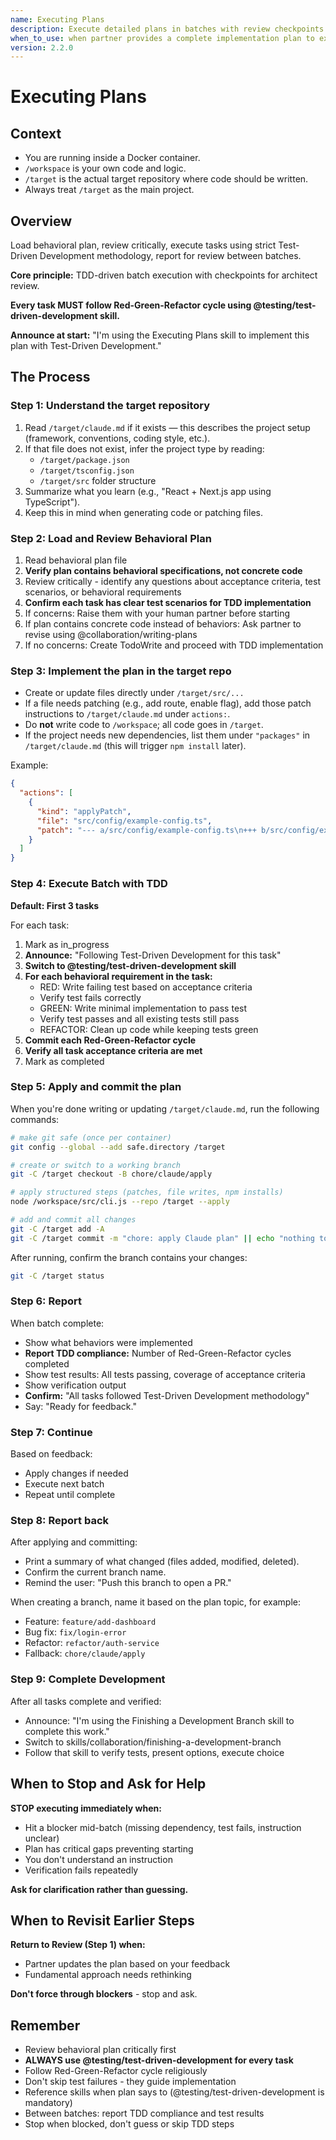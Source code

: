 ```yaml
---
name: Executing Plans
description: Execute detailed plans in batches with review checkpoints
when_to_use: when partner provides a complete implementation plan to execute in controlled batches with review checkpoints
version: 2.2.0
---
```


# Executing Plans

## Context

- You are running inside a Docker container.
- `/workspace` is your own code and logic.
- `/target` is the actual target repository where code should be written.
- Always treat `/target` as the main project.

## Overview

Load behavioral plan, review critically, execute tasks using strict Test-Driven Development methodology, report for review between batches.

**Core principle:** TDD-driven batch execution with checkpoints for architect review.

**Every task MUST follow Red-Green-Refactor cycle using @testing/test-driven-development skill.**

**Announce at start:** "I'm using the Executing Plans skill to implement this plan with Test-Driven Development."

## The Process

### Step 1: Understand the target repository
1. Read `/target/claude.md` if it exists — this describes the project setup (framework, conventions, coding style, etc.).
2. If that file does not exist, infer the project type by reading:
   - `/target/package.json`
   - `/target/tsconfig.json`
   - `/target/src` folder structure
3. Summarize what you learn (e.g., "React + Next.js app using TypeScript").
4. Keep this in mind when generating code or patching files.

### Step 2: Load and Review Behavioral Plan
1. Read behavioral plan file
2. **Verify plan contains behavioral specifications, not concrete code**
3. Review critically - identify any questions about acceptance criteria, test scenarios, or behavioral requirements
4. **Confirm each task has clear test scenarios for TDD implementation**
5. If concerns: Raise them with your human partner before starting
6. If plan contains concrete code instead of behaviors: Ask partner to revise using @collaboration/writing-plans
7. If no concerns: Create TodoWrite and proceed with TDD implementation

### Step 3: Implement the plan in the target repo
- Create or update files directly under `/target/src/...`
- If a file needs patching (e.g., add route, enable flag), add those patch instructions to `/target/claude.md` under `actions:`.
- Do **not** write code to `/workspace`; all code goes in `/target`.
- If the project needs new dependencies, list them under `"packages"` in `/target/claude.md` (this will trigger `npm install` later).

Example:

```json
{
  "actions": [
    {
      "kind": "applyPatch",
      "file": "src/config/example-config.ts",
      "patch": "--- a/src/config/example-config.ts\n+++ b/src/config/example-config.ts\n@@\n-export const featureEnabled = false;\n+export const featureEnabled = true;\n"
    }
  ]
}
```

### Step 4: Execute Batch with TDD
**Default: First 3 tasks**

For each task:
1. Mark as in_progress
2. **Announce:** "Following Test-Driven Development for this task"
3. **Switch to @testing/test-driven-development skill**
4. **For each behavioral requirement in the task:**
   - RED: Write failing test based on acceptance criteria
   - Verify test fails correctly
   - GREEN: Write minimal implementation to pass test
   - Verify test passes and all existing tests still pass
   - REFACTOR: Clean up code while keeping tests green
5. **Commit each Red-Green-Refactor cycle**
6. **Verify all task acceptance criteria are met**
7. Mark as completed

### Step 5: Apply and commit the plan

When you're done writing or updating `/target/claude.md`, run the following commands:

```bash
# make git safe (once per container)
git config --global --add safe.directory /target

# create or switch to a working branch
git -C /target checkout -B chore/claude/apply

# apply structured steps (patches, file writes, npm installs)
node /workspace/src/cli.js --repo /target --apply

# add and commit all changes
git -C /target add -A
git -C /target commit -m "chore: apply Claude plan" || echo "nothing to commit"
```

After running, confirm the branch contains your changes:

```bash
git -C /target status
```

### Step 6: Report
When batch complete:
- Show what behaviors were implemented
- **Report TDD compliance:** Number of Red-Green-Refactor cycles completed
- Show test results: All tests passing, coverage of acceptance criteria
- Show verification output
- **Confirm:** "All tasks followed Test-Driven Development methodology"
- Say: "Ready for feedback."

### Step 7: Continue
Based on feedback:
- Apply changes if needed
- Execute next batch
- Repeat until complete

### Step 8: Report back
After applying and committing:
- Print a summary of what changed (files added, modified, deleted).
- Confirm the current branch name.
- Remind the user: "Push this branch to open a PR."

When creating a branch, name it based on the plan topic, for example:
- Feature: `feature/add-dashboard`
- Bug fix: `fix/login-error`
- Refactor: `refactor/auth-service`
- Fallback: `chore/claude/apply`

### Step 9: Complete Development

After all tasks complete and verified:
- Announce: "I'm using the Finishing a Development Branch skill to complete this work."
- Switch to skills/collaboration/finishing-a-development-branch
- Follow that skill to verify tests, present options, execute choice

## When to Stop and Ask for Help

**STOP executing immediately when:**
- Hit a blocker mid-batch (missing dependency, test fails, instruction unclear)
- Plan has critical gaps preventing starting
- You don't understand an instruction
- Verification fails repeatedly

**Ask for clarification rather than guessing.**

## When to Revisit Earlier Steps

**Return to Review (Step 1) when:**
- Partner updates the plan based on your feedback
- Fundamental approach needs rethinking

**Don't force through blockers** - stop and ask.

## Remember
- Review behavioral plan critically first
- **ALWAYS use @testing/test-driven-development for every task**
- Follow Red-Green-Refactor cycle religiously
- Don't skip test failures - they guide implementation
- Reference skills when plan says to (@testing/test-driven-development is mandatory)
- Between batches: report TDD compliance and test results
- Stop when blocked, don't guess or skip TDD steps
